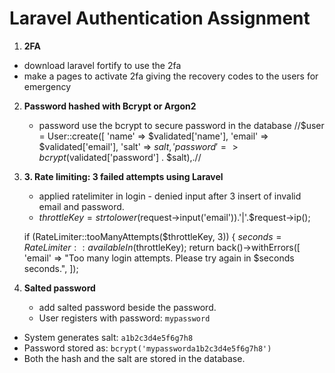# Laravel Authentication Assignment

1.   **2FA**
   - download laravel fortify to use the 2fa 
   - make a pages to activate 2fa giving the recovery codes to the    users for emergency


2. **Password hashed with Bcrypt or Argon2**

   - password use the bcrypt to secure password in the database
      //$user = User::create([
            'name' => $validated['name'],
            'email' => $validated['email'],
            'salt' => $salt,
            'password' => bcrypt($validated['password'] . $salt),.//

3. **3. Rate limiting: 3 failed attempts using Laravel**

   - applied ratelimiter in login - denied input after 3 insert of invalid email and password. 
   -  $throttleKey = strtolower($request->input('email')).'|'.$request->ip();

    if (RateLimiter::tooManyAttempts($throttleKey, 3)) {
        $seconds = RateLimiter::availableIn($throttleKey);
        return back()->withErrors([
            'email' => "Too many login attempts. Please try again in $seconds seconds.",
        ]);

4. **Salted password**
   - add salted password beside the password. 
   - User registers with password: `mypassword`
  - System generates salt: `a1b2c3d4e5f6g7h8`
  - Password stored as: `bcrypt('mypassworda1b2c3d4e5f6g7h8')`
  - Both the hash and the salt are stored in the database.  


